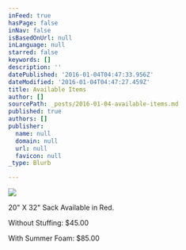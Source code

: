 ```yaml
---
inFeed: true
hasPage: false
inNav: false
isBasedOnUrl: null
inLanguage: null
starred: false
keywords: []
description: ''
datePublished: '2016-01-04T04:47:33.956Z'
dateModified: '2016-01-04T04:47:27.459Z'
title: Available Items
author: []
sourcePath: _posts/2016-01-04-available-items.md
published: true
authors: []
publisher:
  name: null
  domain: null
  url: null
  favicon: null
_type: Blurb

---
```

![](https://the-grid-user-content.s3-us-west-2.amazonaws.com/327e175c-ca2b-41ad-8e44-1e5678cd2185.jpg)

20" X 32" Sack Available in Red.

Without Stuffing: $45.00

With Summer Foam: $85.00